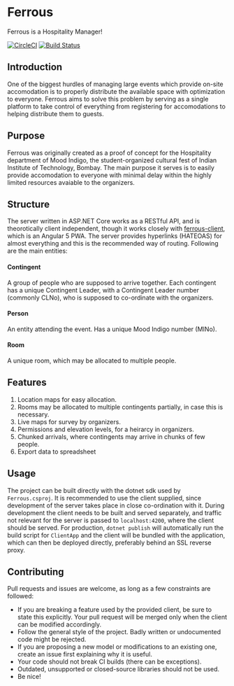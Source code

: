 # Ferrous
Ferrous is a Hospitality Manager!

[![CircleCI](https://circleci.com/gh/pulsejet/Ferrous.svg?style=shield&circle-token=f96a250457ddb62753a7df5c7c65415a21c2545d)](https://circleci.com/gh/pulsejet/Ferrous)
[![Build Status](https://travis-ci.com/pulsejet/Ferrous.svg?token=BsU3eVxjdePqSu3v4M8V&branch=master)](https://travis-ci.com/pulsejet/Ferrous)

## Introduction
One of the biggest hurdles of managing large events which provide on-site accomodation is to properly distribute the available space with optimization to everyone. Ferrous aims to solve this problem by serving as a single platform to take control of everything from registering for accomodations to helping distribute them to guests.

## Purpose
Ferrous was originally created as a proof of concept for the Hospitality department of Mood Indigo, the student-organized cultural fest of Indian Institute of Technology, Bombay. The main purpose it serves is to easily provide accomodation to everyone with minimal delay within the highly limited resources avaiable to the organizers.

## Structure
The server written in ASP.NET Core works as a RESTful API, and is theorotically client independent, though it works closely with [ferrous-client](https://github.com/pulsejet/ferrous-client), which is an Angular 5 PWA. The server provides hyperlinks (HATEOAS) for almost everything and this is the recommended way of routing. Following are the main entities:

#### Contingent
A group of people who are supposed to arrive together. Each contingent has a unique Contingent Leader, with a Contingent Leader number (commonly CLNo), who is supposed to co-ordinate with the organizers.
#### Person
An entity attending the event. Has a unique Mood Indigo number (MINo).
#### Room
A unique room, which may be allocated to multiple people.

## Features
1. Location maps for easy allocation.
2. Rooms may be allocated to multiple contingents partially, in case this is necessary.
3. Live maps for survey by organizers.
4. Permissions and elevation levels, for a heirarcy in organizers.
5. Chunked arrivals, where contingents may arrive in chunks of few people.
6. Export data to spreadsheet

## Usage
The project can be built directly with the dotnet sdk used by `Ferrous.csproj`. It is recommended to use the client supplied, since development of the server takes place in close co-ordination with it. During development the client needs to be built and served separately, and traffic not relevant for the server is passed to `localhost:4200`, where the client should be served. For production, `dotnet publish` will automatically run the build script for `ClientApp` and the client will be bundled with the application, which can then be deployed directly, preferably behind an SSL reverse proxy.

## Contributing
Pull requests and issues are welcome, as long as a few constraints are followed:
* If you are breaking a feature used by the provided client, be sure to state this explicitly. Your pull request will be merged only when the client can be modified accordingly.
* Follow the general style of the project. Badly written or undocumented code might be rejected.
* If you are proposing a new model or modifications to an existing one, create an issue first explaining why it is useful.
* Your code should not break CI builds (there can be exceptions).
* Outdated, unsupported or closed-source libraries should not be used.
* Be nice!
